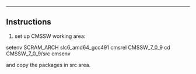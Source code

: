 ------------
Instructions
------------

1) set up CMSSW working area:

setenv SCRAM_ARCH slc6_amd64_gcc491
cmsrel CMSSW_7_0_9
cd CMSSW_7_0_9/src
cmsenv
 
and copy the packages in src area.